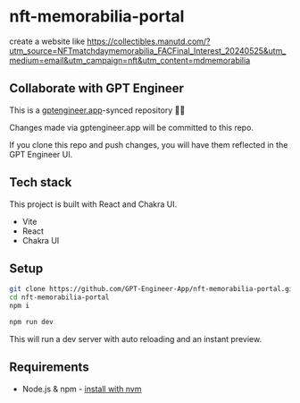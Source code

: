 # nft-memorabilia-portal

create a website like https://collectibles.manutd.com/?utm_source=NFTmatchdaymemorabilia_FACFinal_Interest_20240525&utm_medium=email&utm_campaign=nft&utm_content=mdmemorabilia

## Collaborate with GPT Engineer

This is a [gptengineer.app](https://gptengineer.app)-synced repository 🌟🤖

Changes made via gptengineer.app will be committed to this repo.

If you clone this repo and push changes, you will have them reflected in the GPT Engineer UI.

## Tech stack

This project is built with React and Chakra UI.

- Vite
- React
- Chakra UI

## Setup

```sh
git clone https://github.com/GPT-Engineer-App/nft-memorabilia-portal.git
cd nft-memorabilia-portal
npm i
```

```sh
npm run dev
```

This will run a dev server with auto reloading and an instant preview.

## Requirements

- Node.js & npm - [install with nvm](https://github.com/nvm-sh/nvm#installing-and-updating)
